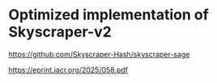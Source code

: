 # Optimized implementation of Skyscraper-v2

https://github.com/Skyscraper-Hash/skyscraper-sage

https://eprint.iacr.org/2025/058.pdf
